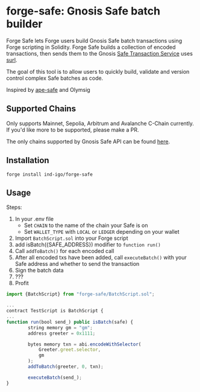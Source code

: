 # forge-safe: Gnosis Safe batch builder

Forge Safe lets Forge users build Gnosis Safe batch transactions using Forge scripting in Solidity. Forge Safe builds a collection of encoded transactions, then sends them to the Gnosis [Safe Transaction Service](https://github.com/safe-global/safe-transaction-service) uses [surl](https://github.com/memester-xyz/surl).

The goal of this tool is to allow users to quickly build, validate and version control complex Safe batches as code.

Inspired by [ape-safe](https://github.com/banteg/ape-safe) and Olymsig

## Supported Chains

Only supports Mainnet, Sepolia, Arbitrum and Avalanche C-Chain currently. If you'd like more to be supported, please make a PR.

The only chains supported by Gnosis Safe API can be found [here](https://docs.safe.global/advanced/smart-account-supported-networks?service=Transaction+Service).

## Installation

```forge install ind-igo/forge-safe```

## Usage

Steps:

1. In your .env file
    - Set `CHAIN` to the name of the chain your Safe is on
    - Set `WALLET_TYPE` with `LOCAL` or `LEDGER` depending on your wallet
2. Import `BatchScript.sol` into your Forge script
3. add isBatch({SAFE_ADDRESS}) modifier to `function run()`
4. Call `addToBatch()` for each encoded call
5. After all encoded txs have been added, call `executeBatch()` with your Safe address and whether to send the transaction
6. Sign the batch data
7. ???
8. Profit

```js
import {BatchScript} from "forge-safe/BatchScript.sol";

...
contract TestScript is BatchScript {
...
function run(bool send_) public isBatch(safe) {
        string memory gm = "gm";
        address greeter = 0x1111;

        bytes memory txn = abi.encodeWithSelector(
            Greeter.greet.selector,
            gm
        );
        addToBatch(greeter, 0, txn);

        executeBatch(send_);
}
```
